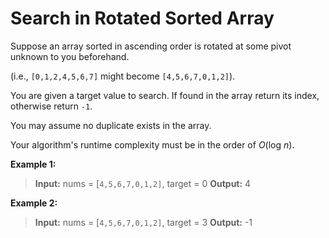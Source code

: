 # Search in Rotated Sorted Array
Suppose an array sorted in ascending order is rotated at some pivot unknown to you beforehand.

(i.e., `[0,1,2,4,5,6,7]` might become `[4,5,6,7,0,1,2]`).

You are given a target value to search. If found in the array return its index, otherwise return `-1`.

You may assume no duplicate exists in the array.

Your algorithm's runtime complexity must be in the order of _O_(log _n_).

**Example 1:**

>**Input:** nums = [`4,5,6,7,0,1,2]`, target = 0
>**Output:** 4

**Example 2:**

>**Input:** nums = [`4,5,6,7,0,1,2]`, target = 3
>**Output:** -1
